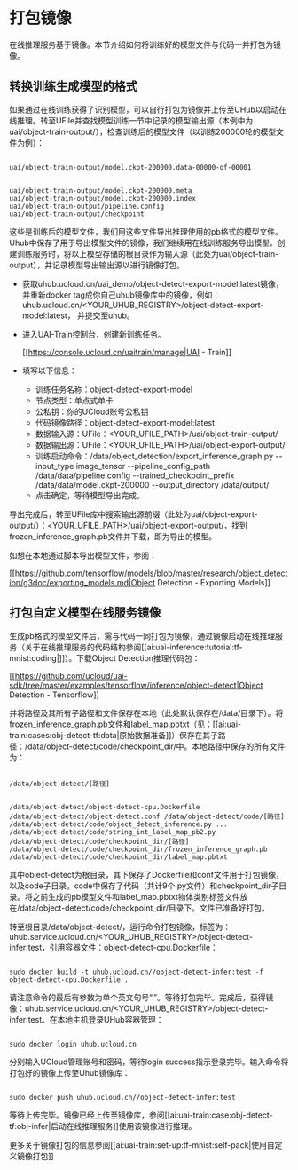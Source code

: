 

# 打包镜像
在线推理服务基于镜像。本节介绍如何将训练好的模型文件与代码一并打包为镜像。
## 转换训练生成模型的格式
如果通过在线训练获得了识别模型，可以自行打包为镜像并上传至UHub以启动在线推理。转至UFile并查找模型训练一节中记录的模型输出源（本例中为uai/object-train-output/），检查训练后的模型文件（以训练200000轮的模型文件为例）：

<code>
uai/object-train-output/model.ckpt-200000.data-00000-of-00001

uai/object-train-output/model.ckpt-200000.meta
uai/object-train-output/model.ckpt-200000.index
uai/object-train-output/pipeline.config
uai/object-train-output/checkpoint
</code>

这些是训练后的模型文件，我们用这些文件导出推理使用的pb格式的模型文件。Uhub中保存了用于导出模型文件的镜像，我们继续用在线训练服务导出模型。创建训练服务时，将以上模型存储的根目录作为输入源（此处为uai/object-train-output），并记录模型导出输出源以进行镜像打包。

  * 获取uhub.ucloud.cn/uai_demo/object-detect-export-model:latest镜像，并重新docker tag成你自己uhub镜像库中的镜像，例如：uhub.ucloud.cn/<YOUR\_UHUB\_REGISTRY>/object-detect-export-model:latest， 并提交至uhub。
  * 进入UAI-Train控制台，创建新训练任务。

	[[https://console.ucloud.cn/uaitrain/manage|UAI - Train]]

  * 填写以下信息：
    - 训练任务名称：object-detect-export-model
    - 节点类型：单点式单卡
    - 公私钥：你的UCloud账号公私钥
    - 代码镜像路径：object-detect-export-model:latest
    - 数据输入源：UFile：<YOUR\_UFILE\_PATH>/uai/object-train-output/
    - 数据输出源：UFile：<YOUR\_UFILE\_PATH>/uai/object-export-output/
    - 训练启动命令：/data/object\_detection/export\_inference\_graph.py \--input\_type image\_tensor \--pipeline\_config\_path /data/data/pipeline.config \--trained\_checkpoint\_prefix /data/data/model.ckpt-200000 \--output\_directory /data/output/
    - 点击确定，等待模型导出完成。

导出完成后，转至UFile库中搜索输出源前缀（此处为uai/object-export-output/）：<YOUR\_UFILE\_PATH>/uai/object-export-output/，找到frozen\_inference\_graph.pb文件并下载，即为导出的模型。

如想在本地通过脚本导出模型文件，参阅：

[[https://github.com/tensorflow/models/blob/master/research/object_detection/g3doc/exporting_models.md|Object Detection - Exporting Models]]

## 打包自定义模型在线服务镜像

生成pb格式的模型文件后，需与代码一同打包为镜像，通过镜像启动在线推理服务（关于在线推理服务的代码结构参阅[[ai:uai-inference:tutorial:tf-mnist:coding|]]）。下载Object Detection推理代码包：

[[https://github.com/ucloud/uai-sdk/tree/master/examples/tensorflow/inference/object-detect|Object Detection - Tensorflow]]

并将路径及其所有子路径和文件保存在本地（此处默认保存在/data/目录下）。将frozen\_inference\_graph.pb文件和label\_map.pbtxt（见：[[ai:uai-train:cases:obj-detect-tf:data|原始数据准备]]）保存在其子路径：/data/object-detect/code/checkpoint_dir/中。本地路径中保存的所有文件为：

<code>
/data/object-detect/[路径]

/data/object-detect/object-detect-cpu.Dockerfile
/data/object-detect/object-detect.conf
/data/object-detect/code/[路径]
/data/object-detect/code/object_detect_inference.py
...
/data/object-detect/code/string_int_label_map_pb2.py
/data/object-detect/code/checkpoint_dir/[路径]
/data/object-detect/code/checkpoint_dir/frozen_inference_graph.pb
/data/object-detect/code/checkpoint_dir/label_map.pbtxt
</code>

其中object-detect为根目录，其下保存了Dockerfile和conf文件用于打包镜像，以及code子目录。code中保存了代码（共计9个.py文件）和checkpoint\_dir子目录。将之前生成的pb模型文件和label\_map.pbtxt物体类别标签文件放在/data/object-detect/code/checkpoint\_dir/目录下。文件已准备好打包。

转至根目录/data/object-detect/，运行命令打包镜像，标签为：uhub.service.ucloud.cn/<YOUR\_UHUB\_REGISTRY>/object-detect-infer:test，引用容器文件：object-detect-cpu.Dockerfile：

<code>
sudo docker build -t uhub.ucloud.cn/<YOUR_UHUB_REGISTRY>/object-detect-infer:test -f object-detect-cpu.Dockerfile .
</code>

请注意命令的最后有参数为单个英文句号“.”。等待打包完毕。完成后，获得镜像：uhub.service.ucloud.cn/<YOUR\_UHUB\_REGISTRY>/object-detect-infer:test。在本地主机登录UHub容器管理：

<code>
sudo docker login uhub.ucloud.cn
</code>

分别输入UCloud管理账号和密码，等待login success指示登录完毕。输入命令将打包好的镜像上传至Uhub镜像库：

<code>
sudo docker push uhub.ucloud.cn/<YOUR_UHUB_REGISTRY>/object-detect-infer:test
</code>

等待上传完毕。镜像已经上传至镜像库，参阅[[ai:uai-train:case:obj-detect-tf:obj-infer|启动在线推理服务]]使用该镜像进行推理。

更多关于镜像打包的信息参阅[[ai:uai-train:set-up:tf-mnist:self-pack|使用自定义镜像打包]]

